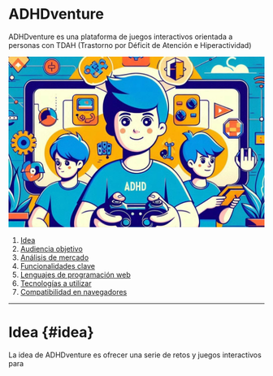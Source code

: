 # ADHDventure

ADHDventure es una plataforma de juegos interactivos orientada a personas con TDAH (Trastorno por Déficit de Atención e Hiperactividad) 

![Banner de la aplicación](./assets/ADHDventureBanner.jpg)

1. [Idea](#idea-idea)
2. [Audiencia objetivo](#)
3. [Análisis de mercado](#)
4. [Funcionalidades clave](#)
5. [Lenguajes de programación web](#)
6. [Tecnologías a utilizar](#)
7. [Compatibilidad en navegadores](#)


---
# Idea {#idea}

La idea de ADHDventure es ofrecer una serie de retos y juegos interactivos para  